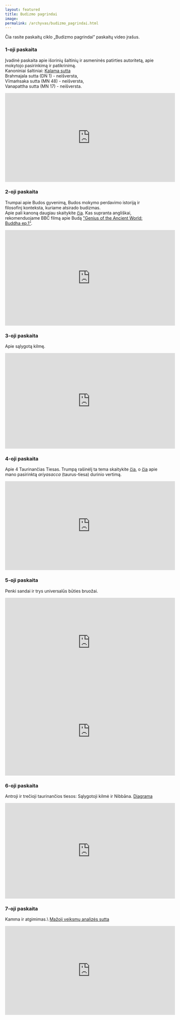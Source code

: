 ```yaml
---
layout: featured
title: Budizmo pagrindai
image:
permalink: /archyvas/budizmo_pagrindai.html
---
```

Čia rasite paskaitų ciklo „Budizmo pagrindai” paskaitų video įrašus.

### 1-oji paskaita

Įvadinė paskaita apie išorinių šaltinių ir asmeninės patirties autoritetą, apie mokytojo pasirinkimą ir patikrinimą.\
Kanoniniai šaltiniai: [Kalama sutta](https://theravada.lt/vertimai/kesamuttisutta_lt/)\
Brahmajala sutta (DN 1) - neišversta,\
Vīmaṁsaka sutta (MN 48) - neišversta,\
Vanapattha sutta (MN 17) - neišversta.

<iframe class="mt-4 mb-5" src="https://www.facebook.com/plugins/video.php?height=292&href=https%3A%2F%2Fwww.facebook.com%2Falokoscentras%2Fvideos%2F372024401321810%2F&show_text=false&width=560&t=0" width="560" height="292" style="border:none;overflow:hidden" scrolling="no" frameborder="0" allowfullscreen="true" allow="autoplay; clipboard-write; encrypted-media; picture-in-picture; web-share" allowFullScreen="true"></iframe>

### 2-oji paskaita

Trumpai apie Budos gyvenimą, Budos mokymo perdavimo istoriją ir filosofinį konteksta, kuriame atsirado budizmas.\
Apie pali kanoną daugiau skaitykite [čia](https://theravada.lt/tipitaka/).
Kas supranta angliškai, rekomenduojame BBC filmą apie Budą ["Genius of the Ancient World: Buddha ep.1"](https://www.dailymotion.com/video/x6vkklx...).

<iframe class="mt-4 mb-5" src="https://www.facebook.com/plugins/video.php?height=314&href=https%3A%2F%2Fwww.facebook.com%2Falokoscentras%2Fvideos%2F280223994012941%2F&show_text=false&width=560&t=0" width="560" height="314" style="border:none;overflow:hidden" scrolling="no" frameborder="0" allowfullscreen="true" allow="autoplay; clipboard-write; encrypted-media; picture-in-picture; web-share" allowFullScreen="true"></iframe>

### 3-oji paskaita

Apie sąlygotą kilmę. 

<iframe class="mt-4 mb-5" src="https://www.facebook.com/plugins/video.php?height=314&href=https%3A%2F%2Fwww.facebook.com%2Falokoscentras%2Fvideos%2F1549193352106627%2F&show_text=false&width=560&t=0" width="560" height="314" style="border:none;overflow:hidden" scrolling="no" frameborder="0" allowfullscreen="true" allow="autoplay; clipboard-write; encrypted-media; picture-in-picture; web-share" allowFullScreen="true"></iframe>

### 4-oji paskaita

Apie 4 Taurinančias Tiesas. Trumpą rašinėlį ta tema skaitykite [čia](https://theravada.lt/.../post-keturios-taurinan%C4.../...), o [čia](https://theravada.lt/.../post-ar-ariyasacca-rei%C5%A1kia.../) apie mano pasirinktą *ariyasacca* (taurus-tiesa) durinio vertimą.

<iframe class="mt-4 mb-5" src="https://www.facebook.com/plugins/video.php?height=292&href=https%3A%2F%2Fwww.facebook.com%2Falokoscentras%2Fvideos%2F4803428373024070%2F&show_text=false&width=560&t=0" width="560" height="292" style="border:none;overflow:hidden" scrolling="no" frameborder="0" allowfullscreen="true" allow="autoplay; clipboard-write; encrypted-media; picture-in-picture; web-share" allowFullScreen="true"></iframe>

### 5-oji paskaita

Penki sandai ir trys universalūs būties bruožai. 

<iframe class="mt-4 mb-5" src="https://www.facebook.com/plugins/video.php?height=292&href=https%3A%2F%2Fwww.facebook.com%2Falokoscentras%2Fvideos%2F870415346993648%2F&show_text=false&width=560&t=0" width="560" height="292" style="border:none;overflow:hidden" scrolling="no" frameborder="0" allowfullscreen="true" allow="autoplay; clipboard-write; encrypted-media; picture-in-picture; web-share" allowFullScreen="true"></iframe>

<iframe class="mt-4 mb-5" src="https://www.facebook.com/plugins/video.php?height=292&href=https%3A%2F%2Fwww.facebook.com%2Falokoscentras%2Fvideos%2F1857711227773249%2F&show_text=false&width=560&t=0" width="560" height="292" style="border:none;overflow:hidden" scrolling="no" frameborder="0" allowfullscreen="true" allow="autoplay; clipboard-write; encrypted-media; picture-in-picture; web-share" allowFullScreen="true"></iframe>

### 6-oji paskaita

Antroji ir trečioji taurinančios tiesos: Sąlygotoji kilmė ir Nibbāna.
<a href="/assets/files/Salygotas atsiradimas tik diagrama.pdf" target="blank">Diagrama</a>

<iframe src="https://www.facebook.com/plugins/video.php?height=314&href=https%3A%2F%2Fwww.facebook.com%2Falokoscentras%2Fvideos%2F425252779087114%2F&show_text=false&width=560&t=0" width="560" height="314" style="border:none;overflow:hidden" scrolling="no" frameborder="0" allowfullscreen="true" allow="autoplay; clipboard-write; encrypted-media; picture-in-picture; web-share" allowFullScreen="true"></iframe>

### 7-oji paskaita

Kamma ir atgimimas.\ 
[Mažoji veiksmų analizės sutta](https://theravada.lt/vertimai/culakammavibhangasuttam/) 

<iframe src="https://www.facebook.com/plugins/video.php?height=292&href=https%3A%2F%2Fwww.facebook.com%2Falokoscentras%2Fvideos%2F1057812611457911%2F&show_text=false&width=560&t=0" width="560" height="292" style="border:none;overflow:hidden" scrolling="no" frameborder="0" allowfullscreen="true" allow="autoplay; clipboard-write; encrypted-media; picture-in-picture; web-share" allowFullScreen="true"></iframe>